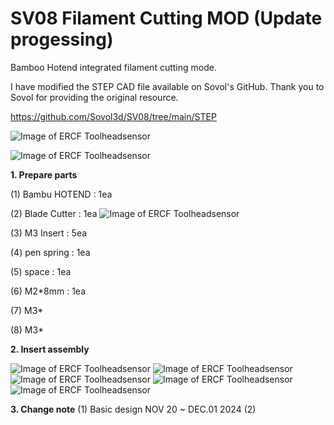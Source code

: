 # SV08 Filament Cutting MOD (Update progessing)

Bamboo Hotend integrated filament cutting mode.

I have modified the STEP CAD file available on Sovol's GitHub.
Thank you to Sovol for providing the original resource.

https://github.com/Sovol3d/SV08/tree/main/STEP








![Image of ERCF Toolheadsensor](https://github.com/pure100kim/SV08-Filamnet_Cutting_mod/blob/main/Photos/SV08_cutting_mod_hotend1.png)

![Image of ERCF Toolheadsensor](https://github.com/pure100kim/SV08-Filamnet_Cutting_mod/blob/main/Photos/SV08_cutting_mod_hotend.png)



**1. Prepare parts**

(1) Bambu HOTEND : 1ea

(2) Blade Cutter : 1ea
![Image of ERCF Toolheadsensor](https://github.com/pure100kim/SV08-Filamnet_Cutting_mod/blob/main/Photos/blade.png)

(3) M3 Insert : 5ea

(4) pen spring : 1ea

(5) space : 1ea

(6) M2*8mm : 1ea

(7) M3*

(8) M3*





**2. Insert assembly**

![Image of ERCF Toolheadsensor](https://github.com/pure100kim/SV08-Filamnet_Cutting_mod/blob/main/Photos/SV08_M3%20insert1.png)
![Image of ERCF Toolheadsensor](https://github.com/pure100kim/SV08-Filamnet_Cutting_mod/blob/main/Photos/SV08_M3%20insert2.png)
![Image of ERCF Toolheadsensor](https://github.com/pure100kim/SV08-Filamnet_Cutting_mod/blob/main/Photos/SV08_M3%20insert3.png)
![Image of ERCF Toolheadsensor](https://github.com/pure100kim/SV08-Filamnet_Cutting_mod/blob/main/Photos/SV08_M3%20insert4.png)
![Image of ERCF Toolheadsensor](https://github.com/pure100kim/SV08-Filamnet_Cutting_mod/blob/main/Photos/SV08_M3%20insert5.png)





**3. Change note**
(1) Basic design NOV 20 ~ DEC.01 2024
(2) 

